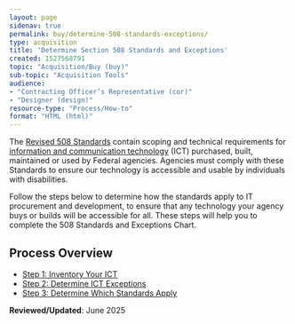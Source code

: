 ```yaml
---
layout: page
sidenav: true
permalink: buy/determine-508-standards-exceptions/
type: acquisition
title: 'Determine Section 508 Standards and Exceptions'
created: 1527568791
topic: "Acquisition/Buy (buy)"
sub-topic: "Acquisition Tools"
audience:
- "Contracting Officer’s Representative (cor)"
- "Designer (design)"
resource-type: "Process/How-to"
format: "HTML (html)"
---
```


The [Revised 508 Standards][1] contain scoping and technical requirements for [information and communication technology]({{site.baseurl}}/tools/glossary/#ict) (ICT) purchased, built, maintained or used by Federal agencies. Agencies must comply with these Standards to ensure our technology is accessible and usable by individuals with disabilities.

Follow the steps below to determine how the standards apply to IT procurement and development, to ensure that any technology your agency buys or builds will be accessible for all. These steps will help you to complete the 508 Standards and Exceptions Chart.

## **Process Overview**

  * [Step 1: Inventory Your ICT][2]
  * [Step 2: Determine ICT Exceptions][3]
  * [Step 3: Determine Which Standards Apply][4]

**Reviewed/Updated**: June 2025

 [1]: https://www.access-board.gov/guidelines-and-standards/communications-and-it/about-the-ict-refresh/final-rule/text-of-the-standards-and-guidelines
 [2]: {{site.baseurl}}/buy/inventory-your-ict
 [3]: {{site.baseurl}}/buy/determine-ict-exceptions
 [4]: {{site.baseurl}}/buy/determine-ict-standards